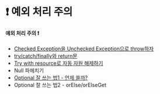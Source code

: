 # ❗ 예외 처리 주의

#### **예외 처리 주의** ❗

* [Checked Exception을 Unchecked Exception으로 throw하자](wrapping\_checked\_exception\_into\_unchecked\_exception.md)
* [try/catch/finally와 return문](try-catch-finally-\_return.md)
* [Try with resource로 자동 자원 해제하기](try\_with\_resource.md)
* Null 파헤치기
* [Optional 잘 쓰는 법1 - 언제 쓸까?](optional.md)
* Optional 잘 쓰는 법2 - orElse/orElseGet
